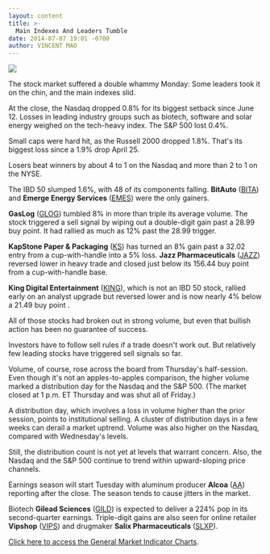 ```yaml
---
layout: content
title: >-
  Main Indexes And Leaders Tumble
date: 2014-07-07 19:01 -0700
author: VINCENT MAO
---
```






![](https://www.investors.com/wp-content/uploads/ibd-migrated-images/MPv_140708_635403445212588646.png)









The stock market suffered a double whammy Monday: Some leaders took it on the chin, and the main indexes slid.

  

At the close, the Nasdaq dropped 0.8% for its biggest setback since June 12. Losses in leading industry groups such as biotech, software and solar energy weighed on the tech-heavy index. The S&P 500 lost 0.4%.

  

Small caps were hard hit, as the Russell 2000 dropped 1.8%. That's its biggest loss since a 1.9% drop April 25.

  

Losers beat winners by about 4 to 1 on the Nasdaq and more than 2 to 1 on the NYSE.

  

The IBD 50 slumped 1.6%, with 48 of its components falling. **BitAuto** ([BITA](https://research.investors.com/quote.aspx?symbol=BITA)) and **Emerge Energy Services** ([EMES](https://research.investors.com/quote.aspx?symbol=EMES)) were the only gainers.

  

**GasLog** ([GLOG](https://research.investors.com/quote.aspx?symbol=GLOG)) tumbled 8% in more than triple its average volume. The stock triggered a sell signal by wiping out a double-digit gain past a 28.99 buy point. It had rallied as much as 12% past the 28.99 trigger.

  

**KapStone Paper & Packaging** ([KS](https://research.investors.com/quote.aspx?symbol=KS)) has turned an 8% gain past a 32.02 entry from a cup-with-handle into a 5% loss. **Jazz Pharmaceuticals** ([JAZZ](https://research.investors.com/quote.aspx?symbol=JAZZ)) reversed lower in heavy trade and closed just below its 156.44 buy point from a cup-with-handle base.

  

**King Digital Entertainment** ([KING](https://research.investors.com/quote.aspx?symbol=KING)), which is not an IBD 50 stock, rallied early on an analyst upgrade but reversed lower and is now nearly 4% below a 21.49 buy point .

  

All of those stocks had broken out in strong volume, but even that bullish action has been no guarantee of success.

  

Investors have to follow sell rules if a trade doesn't work out. But relatively few leading stocks have triggered sell signals so far.

  

Volume, of course, rose across the board from Thursday's half-session. Even though it's not an apples-to-apples comparison, the higher volume marked a distribution day for the Nasdaq and the S&P 500. (The market closed at 1 p.m. ET Thursday and was shut all of Friday.)

  

A distribution day, which involves a loss in volume higher than the prior session, points to institutional selling. A cluster of distribution days in a few weeks can derail a market uptrend. Volume was also higher on the Nasdaq, compared with Wednesday's levels.

  

Still, the distribution count is not yet at levels that warrant concern. Also, the Nasdaq and the S&P 500 continue to trend within upward-sloping price channels.

  

Earnings season will start Tuesday with aluminum producer **Alcoa** ([AA](https://research.investors.com/quote.aspx?symbol=AA)) reporting after the close. The season tends to cause jitters in the market.

  

Biotech **Gilead Sciences** ([GILD](https://research.investors.com/quote.aspx?symbol=GILD)) is expected to deliver a 224% pop in its second-quarter earnings. Triple-digit gains are also seen for online retailer **Vipshop** ([VIPS](https://research.investors.com/quote.aspx?symbol=VIPS)) and drugmaker **Salix Pharmaceuticals** ([SLXP](https://research.investors.com/quote.aspx?symbol=SLXP)).

  

[Click here to access the General Market Indicator Charts](https://www.investors.com/pdf/GMI_070814.pdf).




